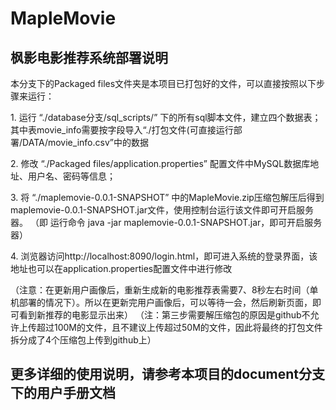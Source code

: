 # MapleMovie
## 枫影电影推荐系统部署说明

<p>本分支下的Packaged files文件夹是本项目已打包好的文件，可以直接按照以下步骤来运行：</p>
<p>1. 运行 “./database分支/sql_scripts/” 下的所有sql脚本文件，建立四个数据表；
	其中表movie_info需要按字段导入“./打包文件(可直接运行部署/DATA/movie_info.csv”中的数据</p>

<p>2. 修改 “./Packaged files/application.properties” 配置文件中MySQL数据库地址、用户名、密码等信息；</p>

<p>3. 将 “./maplemovie-0.0.1-SNAPSHOT” 中的MapleMovie.zip压缩包解压后得到maplemovie-0.0.1-SNAPSHOT.jar文件，使用控制台运行该文件即可开启服务器。  （即 运行命令 java -jar maplemovie-0.0.1-SNAPSHOT.jar，即可开启服务器）</p>

<p>4. 浏览器访问http://localhost:8090/login.html，即可进入系统的登录界面，该地址也可以在application.properties配置文件中进行修改</p>

（注意：在更新用户画像后，重新生成新的电影推荐表需要7、8秒左右时间（单机部署的情况下）。所以在更新完用户画像后，可以等待一会，然后刷新页面，即可看到新推荐的电影显示出来）
（注：第三步需要解压缩包的原因是github不允许上传超过100M的文件，且不建议上传超过50M的文件，因此将最终的打包文件拆分成了4个压缩包上传到github上）

## 更多详细的使用说明，请参考本项目的document分支下的用户手册文档
